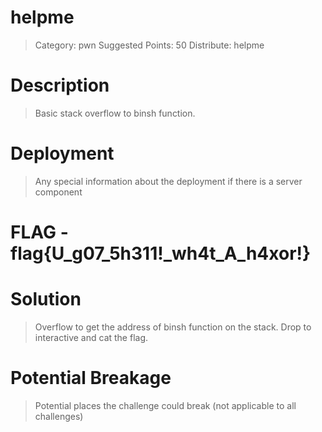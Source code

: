 # helpme

> Category: pwn
> Suggested Points: 50
> Distribute: helpme

# Description
> Basic stack overflow to binsh function.

<INSERT>

# Deployment
> Any special information about the deployment if there is a server component

<INSERT>

# FLAG - flag{U_g07_5h311!\_wh4t_A_h4xor!}

<INSERT>

# Solution
> Overflow to get the address of binsh function on the stack. Drop to interactive and cat the flag. 


# Potential Breakage
> Potential places the challenge could break (not applicable to all challenges)



